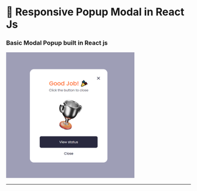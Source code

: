 # 🚀 Responsive Popup Modal in React Js

### Basic Modal Popup built in React js

  <img src="preview.png" width="350" title="Preview image">


----

